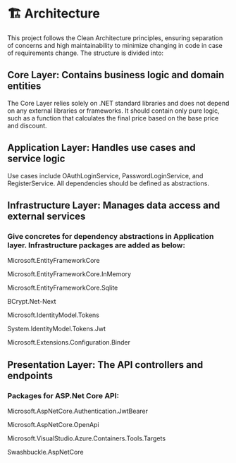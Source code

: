 # 🏗 Architecture

This project follows the Clean Architecture principles, ensuring separation of concerns and high maintainability to minimize changing in code in case of requirements change. The structure is divided into:

## Core Layer: Contains business logic and domain entities
The Core Layer relies solely on .NET standard libraries and does not depend on any external libraries or frameworks. It should contain only pure logic, such as a function that calculates the final price based on the base price and discount.

## Application Layer: Handles use cases and service logic
Use cases include OAuthLoginService, PasswordLoginService, and RegisterService. All dependencies should be defined as abstractions.

## Infrastructure Layer: Manages data access and external services
### Give concretes for dependency abstractions in Application layer. Infrastructure packages are added as below:

Microsoft.EntityFrameworkCore

Microsoft.EntityFrameworkCore.InMemory

Microsoft.EntityFrameworkCore.Sqlite

BCrypt.Net-Next

Microsoft.IdentityModel.Tokens

System.IdentityModel.Tokens.Jwt

Microsoft.Extensions.Configuration.Binder

## Presentation Layer: The API controllers and endpoints
### Packages for ASP.Net Core API:

Microsoft.AspNetCore.Authentication.JwtBearer

Microsoft.AspNetCore.OpenApi

Microsoft.VisualStudio.Azure.Containers.Tools.Targets

Swashbuckle.AspNetCore

